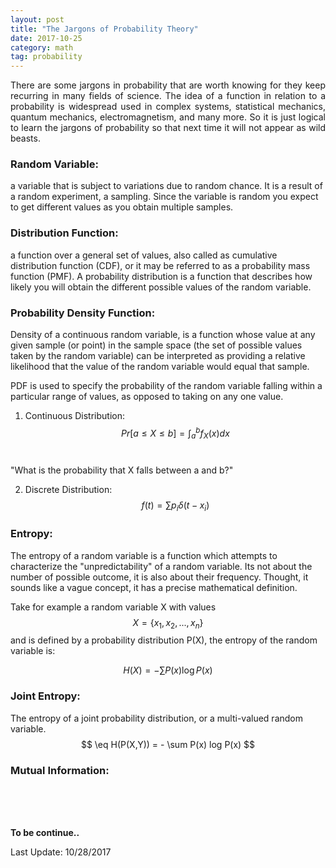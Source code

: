 ```yaml
---
layout: post
title: "The Jargons of Probability Theory"
date: 2017-10-25
category: math 
tag: probability
---
```


<div style="text-align: justify;">
There are some jargons in probability that are worth knowing for they keep recurring in many fields of science.
The idea of a function in relation to a probability is widespread used in complex systems, statistical mechanics, quantum mechanics, electromagnetism, and many more. So it is just logical to learn the jargons of probability so that next time it will not appear as wild beasts.
</div>

### Random Variable:
a variable that is subject to variations due to random chance. It is a result of a random experiment, a sampling. 
Since the variable is random you expect to get different values as you obtain multiple samples. 

### Distribution Function:
a function over a general set of values, also called as cumulative distribution function (CDF), or it may be referred to as a probability mass function (PMF). A probability distribution is a function that describes how likely you will obtain the different possible values of the random variable.

### Probability Density Function: 

Density of a continuous random variable, is a function whose value at any given sample (or point) in the sample space (the set of possible values taken by the random variable) can be interpreted as providing a relative likelihood that the value of the random variable would equal that sample. 

PDF is used to specify the probability of the random variable falling within a particular range of values, as opposed to taking on any one value. 

1. Continuous Distribution: <br>
$$ Pr[a \leq X \leq b] = \int_a^b f_{X}(x) dx $$<br>

"What is the probability that X falls between a and b?"

2. Discrete Distribution:<br>
$$  f(t) = \sum p_i \delta (t - x_i) $$



### Entropy:
The entropy of a random variable is a function which attempts to characterize the "unpredictability" of a random variable. Its not about the number of possible outcome, it is also about their frequency. Thought, it sounds like a vague concept, it has a precise mathematical definition.

Take for example a random variable X with values $$ X = \{x_1, x_2, ..., x_n\} $$ and is defined by a probability distribution P(X), the entropy of the random variable is:

$$ H(X) = -\sum P(x) \log P(x) $$


### Joint Entropy:
The entropy of a joint probability distribution, or a multi-valued random variable. 
$$ \eq H(P(X,Y)) = - \sum P(x) log P(x) $$

### Mutual Information:




<br>
<br>
<br>

**To be continue..**

Last Update: 10/28/2017

